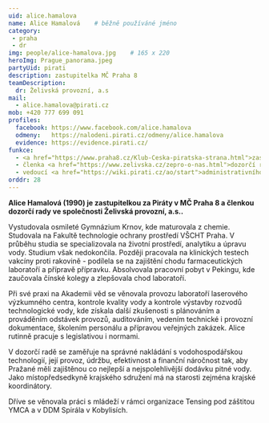 ```yaml
---
uid: alice.hamalova
name: Alice Hamalová	# běžně používáné jméno
category:
 - praha
 - dr
img: people/alice-hamalova.jpg    # 165 x 220
heroImg: Prague_panorama.jpeg
partyUid: pirati
description: zastupitelka MČ Praha 8
teamDescription:
  dr: Želivská provozní, a.s
mail:
  - alice.hamalova@pirati.cz
mob: +420 777 699 091
profiles:
  facebook: https://www.facebook.com/alice.hamalova
  odmeny:   https://nalodeni.pirati.cz/odmeny/alice.hamalova
  evidence: https://evidence.pirati.cz/
funkce:
  - <a href="https://www.praha8.cz/Klub-Ceska-piratska-strana.html">zastupitelka MČ Praha 8</a>
  - členka <a href="https://www.zelivska.cz/zepro-o-nas.html">dozorčí rady Želivské provozní a.s</a>
  - vedoucí <a href="https://wiki.pirati.cz/ao/start">administrativního odboru Pirátů</a>
orddr: 28
---
```


**Alice Hamalová (1990) je zastupitelkou za Piráty v MČ Praha 8 a členkou dozorčí rady ve společnosti Želivská provozní, a.s..**

Vystudovala osmileté Gymnázium Krnov, kde maturovala z chemie. Studovala na Fakultě technologie ochrany prostředí VŠCHT Praha. V průběhu studia se specializovala na životní prostředí, analytiku a úpravu vody. Studium však nedokončila. Později pracovala na klinických testech vakcíny proti rakovině - podílela se na zajištění chodu farmaceutických laboratoří a přípravě přípravku. Absolvovala pracovní pobyt v Pekingu, kde zaučovala čínské kolegy a zlepšovala chod laboratoří.

Při své praxi na Akademii věd se věnovala provozu laboratoří laserového výzkumného centra, kontrole kvality vody a kontrole výstavby rozvodů technologické vody, kde získala další zkušenosti s plánováním a prováděním odstávek provozů, auditováním, vedením technické i provozní dokumentace, školením personálu a přípravou veřejných zakázek. Alice rutinně pracuje s legislativou i normami.

V dozorčí radě se zaměřuje na správné nakládání s vodohospodářskou technologií, její provoz, údržbu, efektivnost a finanční náročnost tak, aby Pražané měli zajištěnou co nejlepší a nejspolehlivější dodávku pitné vody. Jako místopředsedkyně krajského sdružení má na starosti zejména krajské koordinátory.

Dříve se věnovala práci s mládeží v rámci organizace Tensing pod záštitou YMCA a v DDM Spirála v Kobylisích.
